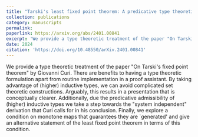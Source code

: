 ```yaml
---
title: "Tarski's least fixed point theorem: A predicative type theoretic formulation"
collection: publications
category: manuscripts
permalink: 
paperlink: https://arxiv.org/abs/2401.00841
excerpt: 'We provide a type theoretic treatment of the paper "On Tarski's fixed point theorem" by Giovanni Curi.'
date: 2024
citation: 'https://doi.org/10.48550/arXiv.2401.00841'
---
```


We provide a type theoretic treatment of the paper "On Tarski's fixed point theorem" by Giovanni Curi. There are benefits to having a type theoretic formulation apart from routine implementation in a proof assistant. By taking advantage of (higher) inductive types, we can avoid complicated set theoretic constructions. Arguably, this results in a presentation that is conceptually clearer. Additionally, due the predicative admissibility of (higher) inductive types we take a step towards the "system independent" derivation that Curi calls for in his conclusion. Finally, we explore a condition on monotone maps that guarantees they are `generated' and give an alternative statement of the least fixed point theorem in terms of this condition.
